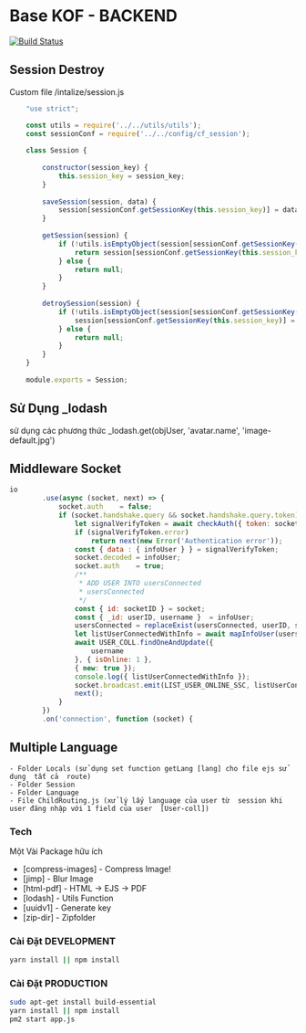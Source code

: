 # Base KOF - BACKEND

[![Build Status](https://api.travis-ci.org/joemccann/dillinger.svg?branch=master)](https://travis-ci.org/joemccann/dillinger)

## Session Destroy
Custom file /intalize/session.js
```js
    "use strict";

    const utils = require('../../utils/utils');
    const sessionConf = require('../../config/cf_session');
    
    class Session {
    
        constructor(session_key) {
            this.session_key = session_key;
        }
    
        saveSession(session, data) {
            session[sessionConf.getSessionKey(this.session_key)] = data;
        }
    
        getSession(session) {
            if (!utils.isEmptyObject(session[sessionConf.getSessionKey(this.session_key)])) {
                return session[sessionConf.getSessionKey(this.session_key)];
            } else {
                return null;
            }
        }
    
        detroySession(session) {
            if (!utils.isEmptyObject(session[sessionConf.getSessionKey(this.session_key)])) {
                session[sessionConf.getSessionKey(this.session_key)] = null;
            } else {
                return null;
            }
        }
    }
    
    module.exports = Session;
```
## Sử Dụng _lodash
sử dụng các phương thức _lodash.get(objUser, 'avatar.name', 'image-default.jpg')

## Middleware Socket
```js
io
        .use(async (socket, next) => {
            socket.auth    = false;
            if (socket.handshake.query && socket.handshake.query.token) {
                let signalVerifyToken = await checkAuth({ token: socket.handshake.query.token });
                if (signalVerifyToken.error)
                    return next(new Error('Authentication error'));
                const { data : { infoUser } } = signalVerifyToken;
                socket.decoded = infoUser;
                socket.auth    = true;
                /**
                 * ADD USER INTO usersConnected
                 * usersConnected
                 */
                const { id: socketID } = socket;
                const { _id: userID, username }  = infoUser;
                usersConnected = replaceExist(usersConnected, userID, socketID, username);
                let listUserConnectedWithInfo = await mapInfoUser(usersConnected, username);
                await USER_COLL.findOneAndUpdate({
                    username
                }, { isOnline: 1 },
                { new: true });
                console.log({ listUserConnectedWithInfo });
                socket.broadcast.emit(LIST_USER_ONLINE_SSC, listUserConnectedWithInfo);
                next();
            }
        })
        .on('connection', function (socket) {
```
## Multiple Language
    - Folder Locals (sử dụng set function getLang [lang] cho file ejs sử dụng  tất cả  route)
    - Folder Session
    - Folder Language
    - File ChildRouting.js (xử lý lấy language của user từ  session khi user đăng nhập với 1 field của user  [User-coll])

### Tech

Một Vài Package hữu ích

* [compress-images] - Compress Image!
* [jimp] - Blur Image
* [html-pdf] - HTML -> EJS -> PDF
* [lodash] - Utils Function
* [uuidv1] - Generate key
* [zip-dir] - Zipfolder

### Cài Đặt DEVELOPMENT
```sh
yarn install || npm install
```
### Cài Đặt PRODUCTION
```sh
sudo apt-get install build-essential
yarn install || npm install
pm2 start app.js
```
